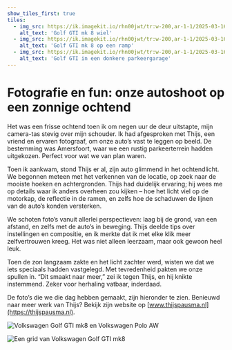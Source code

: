 ```yaml
---
show_tiles_first: true
tiles:
  - img_src: https://ik.imagekit.io/rhn00jwt/tr:w-200,ar-1-1/2025-03-16-automotive-shoot/20250316_naamloos_0130.jpg?updatedAt=1742161442529
    alt_text: 'Golf GTI mk 8 wiel'
  - img_src: https://ik.imagekit.io/rhn00jwt/tr:w-200,ar-1-1/2025-03-16-automotive-shoot/20250316_naamloos_0006-4.jpg?updatedAt=1742161402441
    alt_text: 'Golf GTI mk 8 op een ramp'
  - img_src: https://ik.imagekit.io/rhn00jwt/tr:w-200,ar-1-1/2025-03-16-automotive-shoot/20250316_naamloos_0070-3.jpg?updatedAt=1742161432957
    alt_text: 'Golf GTI in een donkere parkeergarage'
---
```


# Fotografie en fun: onze autoshoot op een zonnige ochtend

Het was een frisse ochtend toen ik om negen uur de deur uitstapte, mijn camera-tas stevig over mijn schouder. Ik had afgesproken met Thijs, een vriend en ervaren fotograaf, om onze auto’s vast te leggen op beeld. De bestemming was Amersfoort, waar we een rustig parkeerterrein hadden uitgekozen. Perfect voor wat we van plan waren.

Toen ik aankwam, stond Thijs er al, zijn auto glimmend in het ochtendlicht. We begonnen meteen met het verkennen van de locatie, op zoek naar de mooiste hoeken en achtergronden. Thijs had duidelijk ervaring; hij wees me op details waar ik anders overheen zou kijken – hoe het licht viel op de motorkap, de reflectie in de ramen, en zelfs hoe de schaduwen de lijnen van de auto’s konden versterken.

We schoten foto’s vanuit allerlei perspectieven: laag bij de grond, van een afstand, en zelfs met de auto’s in beweging. Thijs deelde tips over instellingen en compositie, en ik merkte dat ik met elke klik meer zelfvertrouwen kreeg. Het was niet alleen leerzaam, maar ook gewoon heel leuk.

Toen de zon langzaam zakte en het licht zachter werd, wisten we dat we iets speciaals hadden vastgelegd. Met tevredenheid pakten we onze spullen in. “Dit smaakt naar meer,” zei ik tegen Thijs, en hij knikte instemmend. Zeker voor herhaling vatbaar, inderdaad.

De foto’s die we die dag hebben gemaakt, zijn hieronder te zien. Benieuwd naar meer werk van Thijs? Bekijk zijn website op [www.thijspausma.nl](https://thijspausma.nl).

![Volkswagen Golf GTI mk8 en Volkswagen Polo AW](https://ik.imagekit.io/rhn00jwt/2025-03-16-automotive-shoot/20250316_naamloos_0007-3-bewerkt.jpg?updatedAt=1742161411408)

![Een grid van Volkswagen Golf GTI mk8](https://ik.imagekit.io/rhn00jwt/2025-03-16-automotive-shoot/grid-2.jpg?updatedAt=1742161453384)
